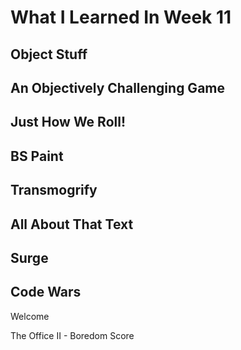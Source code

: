 # What I Learned In Week 11

## Object Stuff

## An Objectively Challenging Game

## Just How We Roll!

## BS Paint

## Transmogrify

## All About That Text

## Surge

## Code Wars

Welcome

The Office II - Boredom Score